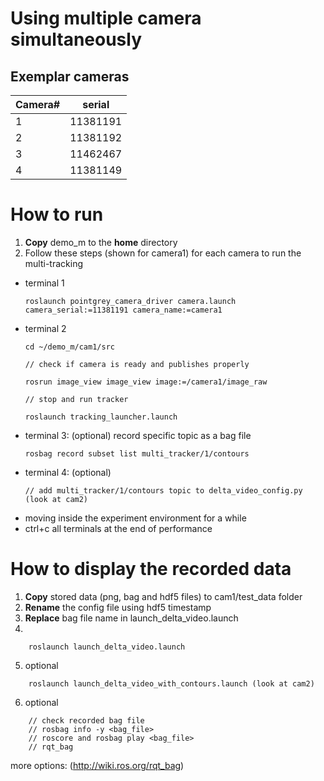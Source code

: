 # Using multiple camera simultaneously

## Exemplar cameras
| Camera#       | serial        | 
| ------------- |:-------------:|
|	1			|	11381191	|
|	2			| 	11381192	|
|	3			| 	11462467	|
|	4			| 	11381149	|

# How to run 
1. **Copy** demo_m to the **home** directory
2. Follow these steps (shown for camera1) for each camera to run the multi-tracking
* terminal 1
	```
	roslaunch pointgrey_camera_driver camera.launch camera_serial:=11381191 camera_name:=camera1
	```
* terminal 2
	```
	cd ~/demo_m/cam1/src

	// check if camera is ready and publishes properly

	rosrun image_view image_view image:=/camera1/image_raw

	// stop and run tracker

	roslaunch tracking_launcher.launch
	```
* terminal 3: (optional) record specific topic as a bag file
	```
	rosbag record subset list multi_tracker/1/contours
	```
* terminal 4: (optional)
	```
 	// add multi_tracker/1/contours topic to delta_video_config.py (look at cam2)
 	```
* moving inside the experiment environment for a while
* ctrl+c all terminals at the end of performance

# How to display the recorded data
1. **Copy** stored data (png, bag and hdf5 files) to cam1/test_data folder
2. **Rename** the config file using hdf5 timestamp
3. **Replace** bag file name in launch_delta_video.launch
4. 
```
	roslaunch launch_delta_video.launch
```
5. optional
```
	roslaunch launch_delta_video_with_contours.launch (look at cam2)
```
6. optional
```
	// check recorded bag file
	// rosbag info -y <bag_file>
 	// roscore and rosbag play <bag_file>
	// rqt_bag 
```
more options: (http://wiki.ros.org/rqt_bag)


